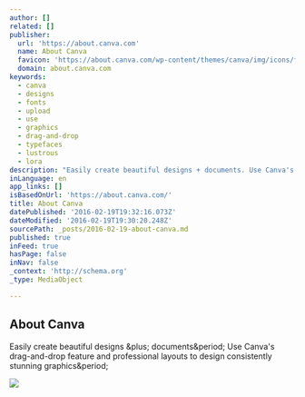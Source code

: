 ```yaml
---
author: []
related: []
publisher:
  url: 'https://about.canva.com'
  name: About Canva
  favicon: 'https://about.canva.com/wp-content/themes/canva/img/icons/favicon.ico'
  domain: about.canva.com
keywords:
  - canva
  - designs
  - fonts
  - upload
  - use
  - graphics
  - drag-and-drop
  - typefaces
  - lustrous
  - lora
description: "Easily create beautiful designs + documents. Use Canva's drag-and-drop feature and professional layouts to design consistently stunning graphics."
inLanguage: en
app_links: []
isBasedOnUrl: 'https://about.canva.com/'
title: About Canva
datePublished: '2016-02-19T19:32:16.073Z'
dateModified: '2016-02-19T19:30:20.248Z'
sourcePath: _posts/2016-02-19-about-canva.md
published: true
inFeed: true
hasPage: false
inNav: false
_context: 'http://schema.org'
_type: MediaObject

---
```

<article style=""><h1>About Canva</h1><p>Easily create beautiful designs &amp;plus; documents&amp;period; Use Canva's drag-and-drop feature and professional layouts to design consistently stunning graphics&amp;period;</p><img src="https://about.canva.com/wp-content/uploads/sites/3/2015/06/about-sharing.jpg" /></article>